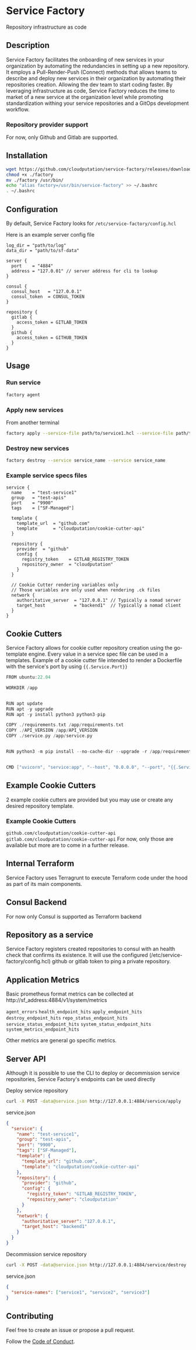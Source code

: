# Service Factory
Repository infrastructure as code

## Description

Service Factory facilitates the onboarding of new services in your organization by automating the redundancies in setting up a new repository.
It employs a Pull-Render-Push (Connect) methods that allows teams to describe and deploy new services in their organization by automating their repositories creation. Allowing the dev team to start coding faster. By leveraging infrastructure as code, Service Factory reduces the time to market of a new service at the organization level while promoting standardization withing your service repositories and a GitOps development workflow.

### Repository provider support
For now, only Github and Gitlab are supported.

## Installation
```bash
wget https://github.com/cloudputation/service-factory/releases/download/v0.0.78/service-factory -O ./factory
chmod +x ./factory
mv ./factory /usr/bin/
echo "alias factory=/usr/bin/service-factory" >> ~/.bashrc
. ~/.bashrc
```

## Configuration
By default, Service Factory looks for `/etc/service-factory/config.hcl`

Here is an example server config file
```hcl
log_dir = "path/to/log"
data_dir = "path/to/sf-data"

server {
  port    = "4884"
  address = "127.0.01" // server address for cli to lookup
}

consul {
  consul_host   = "127.0.0.1"
  consul_token  = CONSUL_TOKEN
}

repository {
  gitlab {
    access_token = GITLAB_TOKEN
  }
  github {
    access_token = GITHUB_TOKEN
  }
}

```

## Usage
### Run service
```bash
factory agent
```

### Apply new services
From another terminal
```bash
factory apply --service-file path/to/service1.hcl --service-file path/to/serviceN.hcl
```
### Destroy new services
```bash
factory destroy --service service_name --service service_name
```

### Example service specs files
```hcl
service {
  name    = "test-service1"
  group   = "test-apis"
  port    = "9900"
  tags    = ["SF-Managed"]

  template {
    template_url  = "github.com"
    template      = "cloudputation/cookie-cutter-api"
  }

  repository {
    provider  = "github"
    config {
      registry_token    = GITLAB_REGISTRY_TOKEN
      repository_owner  = "cloudputation"
    }
  }

  // Cookie Cutter rendering variables only
  // Those variables are only used when rendering .ck files
  network {
    authoritative_server  = "127.0.0.1" // Typically a nomad server
    target_host           = "backend1"  // Typically a nomad client
  }
}
```

## Cookie Cutters
Service Factory allows for cookie cutter repository creation using the go-template engine. Every value in a service spec file can be used in a templates. Example of a cookie cutter file intended to render a Dockerfile with the service's port by using `{{.Service.Port}}`
```go
FROM ubuntu:22.04

WORKDIR /app


RUN apt update
RUN apt -y upgrade
RUN apt -y install python3 python3-pip

COPY ./requirements.txt /app/requirements.txt
COPY ./API_VERSION /app/API_VERSION
COPY ./service.py /app/service.py


RUN python3 -m pip install --no-cache-dir --upgrade -r /app/requirements.txt


CMD ["uvicorn", "service:app", "--host", "0.0.0.0", "--port", "{{.Service.Port}}"]

```
## Example Cookie Cutters
2 example cookie cutters are provided but you may use or create any desired repository template.

### Example Cookie Cutters
`github.com/cloudputation/cookie-cutter-api`
`gitlab.com/cloudputation/cookie-cutter-api`
For now, only those are available but more are to come in a further release.

## Internal Terraform
Service Factory uses Terragrunt to execute Terraform code under the hood as part of its main components.

## Consul Backend
For now only Consul is supported as Terraform backend

## Repository as a service
Service Factory registers created repositories to consul with an health check that confirms its existence. It will use the configured (/etc/service-factory/config.hcl) github or gitlab token to ping a private repository.

## Application Metrics
Basic prometheus format metrics can be collected at http://sf_address:4884/v1/system/metrics

`agent_errors`
`health_endpoint_hits`
`apply_endpoint_hits`
`destroy_endpoint_hits`
`repo_status_endpoint_hits`
`service_status_endpoint_hits`
`system_status_endpoint_hits`
`system_metrics_endpoint_hits`

Other metrics are general go specific metrics.

## Server API
Although it is possible to use the CLI to deploy or decommission service repositories, Service Factory's endpoints can be used directly

Deploy service repository
```bash
curl -X POST -data@service.json http://127.0.0.1:4884/service/apply
```
service.json
```json
{
  "service": {
    "name": "test-service1",
    "group": "test-apis",
    "port": "9900",
    "tags": ["SF-Managed"],
    "template": {
      "template_url": "github.com",
      "template": "cloudputation/cookie-cutter-api"
    },
    "repository": {
      "provider": "github",
      "config": {
        "registry_token": "GITLAB_REGISTRY_TOKEN",
        "repository_owner": "cloudputation"
      }
    },
    "network": {
      "authoritative_server": "127.0.0.1",
      "target_host": "backend1"
    }
  }
}
```

Decommission service repository
```bash
curl -X POST -data@service.json http://127.0.0.1:4884/service/destroy
```
service.json
```json
{
  "service-names": ["service1", "service2", "service3"]
}
```

## Contributing

Feel free to create an issue or propose a pull request.

Follow the [Code of Conduct](CODE_OF_CONDUCT.md).
